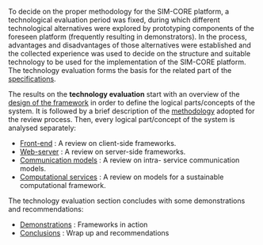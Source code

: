 
To decide on the proper methodology for the SIM-CORE platform, a
technological evaluation period was fixed, during which different
technological alternatives were explored by prototyping components of the
foreseen platform (frequently resulting in demonstrators). In the
process, advantages and disadvantages of those alternatives were
established and the collected experience was used to decide on the
structure and suitable technology to be used for the implementation of
the SIM-CORE platform. The technology evaluation forms the basis for the related part of 
the
[specifications](../specs/low-level.md).

The results on the **technology evaluation** start with an overview of the
[design of the framework](parts/design.md) in order to define the logical parts/concepts
of the system. It is followed by a brief description of the
[methodology](methodology.md) adopted for the review process. Then, every logical
part/concept of the system is analysed separately:

- [Front-end](parts/client-side.md) : A review on client-side frameworks.
- [Web-server](parts/server-side.md) : A review on server-side
frameworks.
- [Communication models](parts/communication.md) : A review on intra-
service communication models.
- [Computational services](parts/comp-services.md) : A review on models
for a sustainable computational framework.

The technology evaluation section concludes with some demonstrations and 
recommendations:

- [Demonstrations](parts/demos.md) : Frameworks in action
- [Conclusions](conclusion.md) : Wrap up and recommendations

